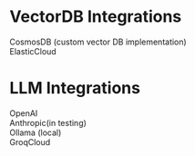 
# VectorDB Integrations

CosmosDB (custom vector DB implementation)<br>
ElasticCloud<br>

# LLM Integrations

OpenAI<Br>
Anthropic(in testing)<br>
Ollama (local)<br>
GroqCloud<br>

